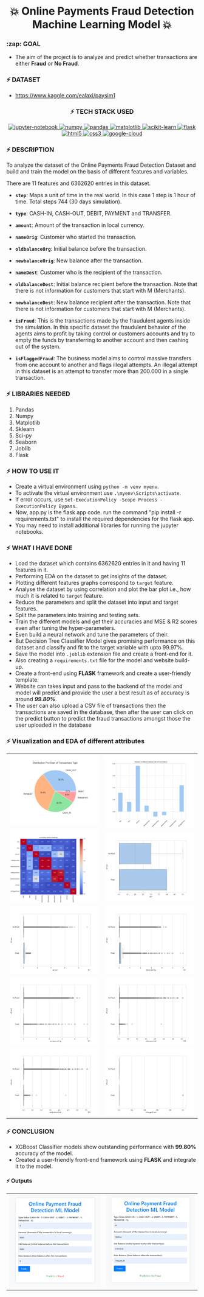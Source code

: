 <h1 align='center'>💥 Online Payments Fraud Detection Machine Learning Model 💥</h1>

<h3>:zap: GOAL</h3>

- The aim of the project is to analyze and predict whether transactions are either **Fraud** or **No Fraud**.

### :zap: **DATASET** 

- https://www.kaggle.com/ealaxi/paysim1

<div align='center'>

### :zap: **TECH STACK USED**

<a href="https://jupyter.org/" rel="noreferrer"> <img src="https://img.shields.io/badge/Jupyter-F37626.svg?&style=for-the-badge&logo=Jupyter&logoColor=white" alt="jupyter-notebook" /> </a>
<a href="https://https://numpy.pydata.org/" rel="noreferrer"> <img src="https://img.shields.io/badge/Numpy-777BB4?style=for-the-badge&logo=numpy&logoColor=white" alt="numpy" /> </a>
<a href="https://pandas.pydata.org/" rel="noreferrer"> <img src="https://img.shields.io/badge/Pandas-2C2D72?style=for-the-badge&logo=pandas&logoColor=white" alt="pandas" /> </a>
<a href="https://matplotlib.org/" rel="noreferrer"> <img src="https://img.shields.io/badge/Matplotlib-%23ffffff.svg?style=for-the-badge&logo=Matplotlib&logoColor=black" alt="matplotlib" /> </a>
<a href="https://scikit-learn.org/stable/" rel="noreferrer"> <img src="https://img.shields.io/badge/scikit_learn-F7931E?style=for-the-badge&logo=scikit-learn&logoColor=white" alt="scikit-learn" /> </a>
<a href="https://flask.palletsprojects.com/en/3.0.x/" rel="noreferrer"> <img src="https://img.shields.io/badge/flask-%23000.svg?style=for-the-badge&logo=flask&logoColor=white" alt="flask" /> </a>
<a href="https://www.w3schools.com/html/" rel="noreferrer"> <img src="https://img.shields.io/badge/html5-%23E34F26.svg?style=for-the-badge&logo=html5&logoColor=white" alt="html5" /> </a>
<a href="https://www.w3schools.com/css/" rel="noreferrer"> <img src="https://img.shields.io/badge/css3-%231572B6.svg?style=for-the-badge&logo=css3&logoColor=white" alt="css3" /> </a>
<a href="https://console.cloud.google.com/welcome?project=superb-tendril-373416" rel="noreferrer"> <img src="https://img.shields.io/badge/GoogleCloud-%234285F4.svg?style=for-the-badge&logo=google-cloud&logoColor=white" alt="google-cloud" /> </a>

</div>

### :zap: **DESCRIPTION**

To analyze the dataset of the Online Payments Fraud Detection Dataset and build and train the model on the basis of different features and variables.

There are 11 features and 6362620 entries in this dataset.

- **`step`**: Maps a unit of time in the real world. In this case 1 step is 1 hour of time. Total steps 744 (30 days simulation).

- **`type`**: CASH-IN, CASH-OUT, DEBIT, PAYMENT and TRANSFER.

- **`amount`**: Amount of the transaction in local currency.

- **`nameOrig`**: Customer who started the transaction.

- **`oldbalanceOrg`**: Initial balance before the transaction.

- **`newbalanceOrig`**: New balance after the transaction.

- **`nameDest`**: Customer who is the recipient of the transaction.

- **`oldbalanceDest`**: Initial balance recipient before the transaction. Note that there is not information for customers that start with M (Merchants).

- **`newbalanceDest`**: New balance recipient after the transaction. Note that there is not information for customers that start with M (Merchants).

- **`isFraud`**: This is the transactions made by the fraudulent agents inside the simulation. In this specific dataset the fraudulent behavior of the agents aims to profit by taking control or customers accounts and try to empty the funds by transferring to another account and then cashing out of the system.

- **`isFlaggedFraud`**: The business model aims to control massive transfers from one account to another and flags illegal attempts. An illegal attempt in this dataset is an attempt to transfer more than 200.000 in a single transaction.

### :zap: **LIBRARIES NEEDED**

1. Pandas
2. Numpy
3. Matplotlib
4. Sklearn
5. Sci-py
6. Seaborn
7. Joblib
8. Flask


### :zap: **HOW TO USE IT**

* Create a virtual environment using `python -m venv myenv`.
* To activate the virtual environment use `.\myenv\Scripts\activate`.
* If error occurs, use `Set-ExecutionPolicy -Scope Process -ExecutionPolicy Bypass`.
* Now, app.py is the flask app code. run the command "pip install -r requirements.txt" to install the required dependencies for the flask app.
* You may need to install additional libraries for running the jupyter notebooks.


### :zap: **WHAT I HAVE DONE**

* Load the dataset which contains 6362620 entries in it and having 11 features in it.
* Performing EDA on the dataset to get insights of the dataset.
* Plotting different features graphs correspond to `target` feature.
* Analyse the dataset by using correlation and plot the bar plot i.e., how much it is related to `target` feature.
* Reduce the parameters and split the dataset into input and target features.
* Split the parameters into training and testing sets.
* Train the different models and get their accuracies and MSE & R2 scores even after tuning the hyper-parameters.
* Even build a neural network and tune the parameters of their.
* But Decision Tree Classifier Model gives promising performance on this dataset and classify and fit to the target variable with upto 99.97%.
* Save the model into `.joblib` extension file and create a front-end for it.
* Also creating a `requirements.txt` file for the model and website build-up.
* Create a front-end using **FLASK** framework and create a user-friendly template.
* Website can takes input and pass to the backend of the model and model will predict and provide the user a best result as of accuracy is around ***99.80%***.
* The user can also upload a CSV file of transactions then the transactions are saved in the database, then after the user can click on the predict button to predict the fraud transactions amongst those the user uploaded in the database



### :zap: **Visualization and EDA of different attributes**

<table align='center'>
  <tr align='center'>
    <td align='center'>
      <img alt="graph" src="/static/images/pie_chart.png" >
    </td>
    <td align='center'>
      <img alt="graph" src="/static/images/target_correlation.png" >
    </td>
  </tr>

  <tr align='center'>
    <td align='center'>
      <img alt="heatmap" src="/static/images/correlation_heatmap.png" >
    </td>
    <td align='center'>
      <img alt="graph" src="/static/images/type_feature.png" >
    </td>
  </tr>

  <tr align='center'>
    <td align='center'>
      <img alt="graph" src="/static/images/amount_feature.png" >
    </td>
    <td align='center'>
      <img alt="graph" src="/static/images/oldbalanceOrg_feature.png" >
    </td>
  </tr>

  <tr align='center'>
    <td align='center'>
      <img alt="graph" src="/static/images/newbalanceOrig_feature.png" >
    </td>
    <td align='center'>
      <img alt="graph" src="/static/images/oldbalanceDest_feature.png" >
    </td>
  </tr>

  <tr align='center'>
    <td align='center'>
      <img alt="graph" src="/static/images/newbalanceDest_feature.png" >
    </td>
    <td align='center'>
      <img alt="graph" src="/static/images/isFlaggedFraud_feature.png" >
    </td>
  </tr>
</table>


### :zap: **CONCLUSION**

- XGBoost Classifier models show outstanding performance with **99.80%** accuracy of the model.
- Created a user-friendly front-end framework using **FLASK** and integrate it to the model.

#### :zap: **Outputs**

<table align='center'>
  <tr align='center'>
    <td align='center'>
      <img alt='Fraud' src='/static/images/Fraud.png' >
    </td>
    <td align='center'>
      <img alt='No-Fraud' src='/static/images/No-Fraud.png' >
    </td>
  </tr>
</table>